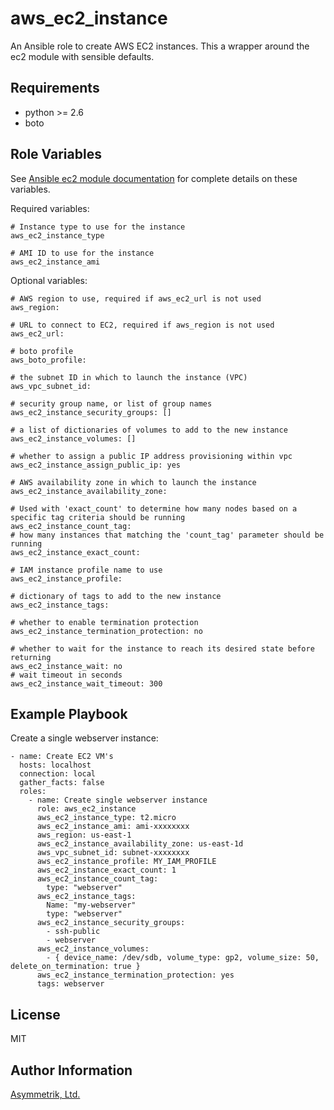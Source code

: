 aws_ec2_instance
================

An Ansible role to create AWS EC2 instances. This a wrapper around the ec2 module with sensible defaults.

Requirements
------------

- python >= 2.6
- boto

Role Variables
--------------

See [Ansible ec2 module documentation](http://docs.ansible.com/ansible/ec2_module.html) for complete details on these variables.

Required variables:

    # Instance type to use for the instance
    aws_ec2_instance_type

    # AMI ID to use for the instance
    aws_ec2_instance_ami

Optional variables:

    # AWS region to use, required if aws_ec2_url is not used
    aws_region:

    # URL to connect to EC2, required if aws_region is not used
    aws_ec2_url:

    # boto profile
    aws_boto_profile:

    # the subnet ID in which to launch the instance (VPC)
    aws_vpc_subnet_id:

    # security group name, or list of group names
    aws_ec2_instance_security_groups: []

    # a list of dictionaries of volumes to add to the new instance
    aws_ec2_instance_volumes: []

    # whether to assign a public IP address provisioning within vpc
    aws_ec2_instance_assign_public_ip: yes

    # AWS availability zone in which to launch the instance
    aws_ec2_instance_availability_zone:

    # Used with 'exact_count' to determine how many nodes based on a specific tag criteria should be running
    aws_ec2_instance_count_tag:
    # how many instances that matching the 'count_tag' parameter should be running
    aws_ec2_instance_exact_count:

    # IAM instance profile name to use
    aws_ec2_instance_profile:

    # dictionary of tags to add to the new instance
    aws_ec2_instance_tags:

    # whether to enable termination protection
    aws_ec2_instance_termination_protection: no

    # whether to wait for the instance to reach its desired state before returning
    aws_ec2_instance_wait: no
    # wait timeout in seconds
    aws_ec2_instance_wait_timeout: 300

Example Playbook
----------------

Create a single webserver instance:

    - name: Create EC2 VM's
      hosts: localhost
      connection: local
      gather_facts: false
      roles:
        - name: Create single webserver instance
          role: aws_ec2_instance
          aws_ec2_instance_type: t2.micro
          aws_ec2_instance_ami: ami-xxxxxxxx
          aws_region: us-east-1
          aws_ec2_instance_availability_zone: us-east-1d
          aws_vpc_subnet_id: subnet-xxxxxxxx
          aws_ec2_instance_profile: MY_IAM_PROFILE
          aws_ec2_instance_exact_count: 1
          aws_ec2_instance_count_tag:
            type: "webserver"
          aws_ec2_instance_tags:
            Name: "my-webserver"
            type: "webserver"
          aws_ec2_instance_security_groups:
            - ssh-public
            - webserver
          aws_ec2_instance_volumes:
            - { device_name: /dev/sdb, volume_type: gp2, volume_size: 50, delete_on_termination: true }
          aws_ec2_instance_termination_protection: yes
          tags: webserver

License
-------

MIT

Author Information
------------------

[Asymmetrik, Ltd.](https://www.asymmetrik.com/)
